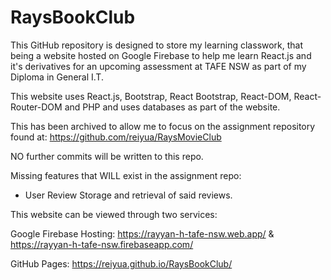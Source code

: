 # RaysBookClub

This GitHub repository is designed to store my learning classwork, that being a website hosted on Google Firebase to help me learn React.js and it's derivatives for an upcoming assessment at TAFE NSW as part of my Diploma in General I.T.

This website uses React.js, Bootstrap, React Bootstrap, React-DOM, React-Router-DOM and PHP and uses databases as part of the website. 

This has been archived to allow me to focus on the assignment repository found at: https://github.com/reiyua/RaysMovieClub

NO further commits will be written to this repo.

Missing features that WILL exist in the assignment repo:

- User Review Storage and retrieval of said reviews.

This website can be viewed through two services: 

Google Firebase Hosting: https://rayyan-h-tafe-nsw.web.app/ & https://rayyan-h-tafe-nsw.firebaseapp.com/

GitHub Pages: https://reiyua.github.io/RaysBookClub/
